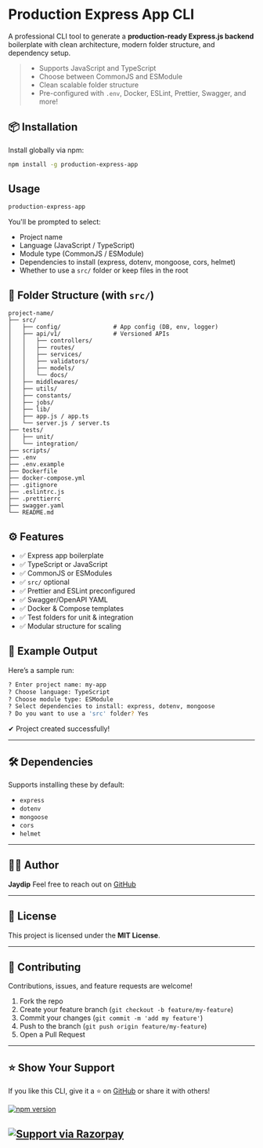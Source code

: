 # Production Express App CLI

A professional CLI tool to generate a **production-ready Express.js backend** boilerplate with clean architecture, modern folder structure, and dependency setup.

> - Supports JavaScript and TypeScript
> - Choose between CommonJS and ESModule
> - Clean scalable folder structure
> - Pre-configured with `.env`, Docker, ESLint, Prettier, Swagger, and more!

## 📦 Installation

Install globally via npm:

```bash
npm install -g production-express-app
```

## Usage

```bash
production-express-app
```

You'll be prompted to select:

- Project name
- Language (JavaScript / TypeScript)
- Module type (CommonJS / ESModule)
- Dependencies to install (express, dotenv, mongoose, cors, helmet)
- Whether to use a `src/` folder or keep files in the root

## 📁 Folder Structure (with `src/`)

```
project-name/
├── src/
│   ├── config/               # App config (DB, env, logger)
│   ├── api/v1/               # Versioned APIs
│   │   ├── controllers/
│   │   ├── routes/
│   │   ├── services/
│   │   ├── validators/
│   │   ├── models/
│   │   └── docs/
│   ├── middlewares/
│   ├── utils/
│   ├── constants/
│   ├── jobs/
│   ├── lib/
│   ├── app.js / app.ts
│   └── server.js / server.ts
├── tests/
│   ├── unit/
│   └── integration/
├── scripts/
├── .env
├── .env.example
├── Dockerfile
├── docker-compose.yml
├── .gitignore
├── .eslintrc.js
├── .prettierrc
├── swagger.yaml
└── README.md

```

## ⚙️ Features

- ✅ Express app boilerplate
- ✅ TypeScript or JavaScript
- ✅ CommonJS or ESModules
- ✅ `src/` optional
- ✅ Prettier and ESLint preconfigured
- ✅ Swagger/OpenAPI YAML
- ✅ Docker & Compose templates
- ✅ Test folders for unit & integration
- ✅ Modular structure for scaling

## 🔧 Example Output

Here’s a sample run:

```bash
? Enter project name: my-app
? Choose language: TypeScript
? Choose module type: ESModule
? Select dependencies to install: express, dotenv, mongoose
? Do you want to use a 'src' folder? Yes
```

✔ Project created successfully!

---

## 🛠 Dependencies

Supports installing these by default:

- `express`
- `dotenv`
- `mongoose`
- `cors`
- `helmet`

---

## 🧑‍💻 Author

**Jaydip**
Feel free to reach out on [GitHub](https://github.com/jaydip-satani)

---

## 📄 License

This project is licensed under the **MIT License**.

---

## 🤝 Contributing

Contributions, issues, and feature requests are welcome!

1. Fork the repo
2. Create your feature branch (`git checkout -b feature/my-feature`)
3. Commit your changes (`git commit -m 'add my feature'`)
4. Push to the branch (`git push origin feature/my-feature`)
5. Open a Pull Request

---

## ⭐ Show Your Support

If you like this CLI, give it a ⭐ on [GitHub](https://github.com/jaydip-satani/production-express-app) or share it with others!

[![npm version](https://img.shields.io/npm/v/production-express-app.svg)](https://www.npmjs.com/package/production-express-app)

## [![Support via Razorpay](https://img.shields.io/badge/Buy%20Me%20a%20Chai-%E2%98%95-orange?style=for-the-badge)](https://razorpay.me/@jaydipsatani)
